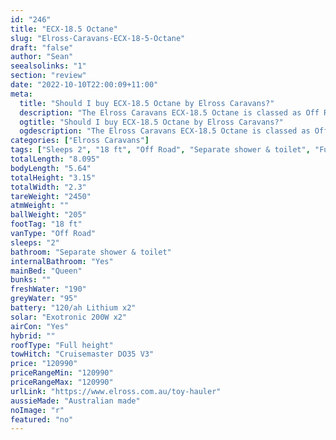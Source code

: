 ```yaml
---
id: "246"
title: "ECX-18.5 Octane"
slug: "Elross-Caravans-ECX-18-5-Octane"
draft: "false"
author: "Sean"
seealsolinks: "1"
section: "review"
date: "2022-10-10T22:00:09+11:00"
meta:
  title: "Should I buy ECX-18.5 Octane by Elross Caravans?"
  description: "The Elross Caravans ECX-18.5 Octane is classed as Off Road, and sleeps 2 people. It is Australian made and comes in at 18 ft. It generally has Separate shower & toilet."
  ogtitle: "Should I buy ECX-18.5 Octane by Elross Caravans?"
  ogdescription: "The Elross Caravans ECX-18.5 Octane is classed as Off Road, and sleeps 2 people. It is Australian made and comes in at 18 ft. It generally has Separate shower & toilet."
categories: ["Elross Caravans"]
tags: ["Sleeps 2", "18 ft", "Off Road", "Separate shower & toilet", "Full height", "Over 100k"]
totalLength: "8.095"
bodyLength: "5.64"
totalHeight: "3.15"
totalWidth: "2.3"
tareWeight: "2450"
atmWeight: ""
ballWeight: "205"
footTag: "18 ft"
vanType: "Off Road"
sleeps: "2"
bathroom: "Separate shower & toilet"
internalBathroom: "Yes"
mainBed: "Queen"
bunks: ""
freshWater: "190"
greyWater: "95"
battery: "120/ah Lithium x2"
solar: "Exotronic 200W x2"
airCon: "Yes"
hybrid: ""
roofType: "Full height"
towHitch: "Cruisemaster DO35 V3"
price: "120990"
priceRangeMin: "120990"
priceRangeMax: "120990"
urlLink: "https://www.elross.com.au/toy-hauler"
aussieMade: "Australian made"
noImage: "r"
featured: "no"
---
```

